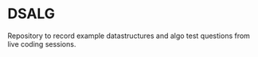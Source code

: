 # DSALG

Repository to record example datastructures and algo test questions from live coding sessions.

